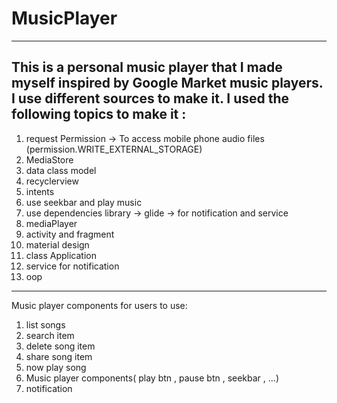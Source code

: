 # MusicPlayer
---------------
This is a personal music player that I made myself inspired by Google Market music players. I use different sources to make it.
I used the following topics to make it :
---------------
1. request Permission
-> To access mobile phone audio files (permission.WRITE_EXTERNAL_STORAGE)
2. MediaStore
3. data class model
4. recyclerview
5. intents
5. use seekbar and play music
6. use dependencies library
-> glide
-> for notification and service
7. mediaPlayer
8. activity and fragment
9. material design
10. class Application
11. service for notification
13. oop
---------------
Music player components for users to use:
1. list songs
2. search item
3. delete song item
4. share song item
5. now play song
6. Music player components( play btn , pause btn , seekbar , ...)
7. notification 
